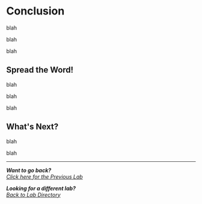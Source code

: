 #  Conclusion
 blah

 blah

 blah

 ## Spread the Word!

 blah

 blah

 blah

 ## What's Next?

 blah 

 blah

 ***                                                      

<b><i>Want to go back?</b>
</br>
[Click here for the Previous Lab](/courseFiles/threatHunting/threatHunting.md)

<b><i>Looking for a different lab? </b></br>[Back to Lab Directory](/coursenavigation.md)</i>